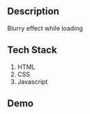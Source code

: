## Description

Blurry effect while loading

## Tech Stack

1. HTML
2. CSS
3. Javascript

## Demo



